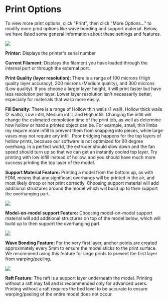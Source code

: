 # Print Options

To view more print options, click "Print", then click "More Options..." to modify more print options like wave bonding and support material. Below, we have listed some general information about these settings and features. 

![](http://m3dhelp.com/support/assets/img_556769090501a.png)

**Printer:** Displays the printer's serial number

**Current Filament:** Displays the filament you have loaded through the internal port or through the external port. 

**Print Quality \(layer resolution\):** There is a range of 100 microns \(High quality layer accuracy\), 200 microns \(Medium quality\), and 300 microns \(Low quality\). If you choose a larger layer height, it will print faster but have less resolution per layer. Lower layer resolution isn't necessarily better, especially for materials that warp more easily.

**Fill Density:** There is a range of Hollow thin walls \(1 wall\), Hollow thick walls \(2 walls\), Low infill, Medium infill, and High infill. Changing the infill will change the estimated completion time of the print job, as well as determine how hollow or hard a printed object can be. For example, small, thin limbs my require more infill to prevent them from snapping into pieces, while large vases may not require any infill. Poor bridging happens for the top layers of hollow prints, because our software is not optimized for 90 degree overhang. In a perfect world, the extruder should slow down and the fan speed should turn up so that we can get an instantly cooled top layer. Try printing with low infill instead of hollow, and you should have much more success printing the top layer of the model. 

**Support Material Feature:** Printing a model from the bottom up, as with FDM, means that any significant overhangs will be printed in the air, and most likely droop or not print correctly. Choosing support material will add additional structures around the model which will build up to then support the overhanging part.

![](https://printm3d.com/solutions/assets/img_558189e02313b.png)

**Model-on-model support Feature:** Choosing model-on-model support material will add additional structures on top of the model below, which will build up to then support the overhanging part.

![](https://printm3d.com/solutions/assets/img_558189ca7448b.png)

**Wave Bonding Feature:** For the very first layer, anchor points are created approximately every 5mm to ensure the model sticks to the print surface. We recommend using this feature for large prints to prevent the first layer from warping/peeling. 

![](http://m3dhelp.com/support/assets/img_5575ffc072ded.png)

**Raft Feature:** The raft is a support layer underneath the model. Printing without a raft may fail and is recommended only for advanced users. Printing without a raft requires the bed level to be accurate to ensure warping/peeling of the entire model does not occur. 

